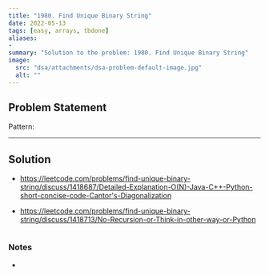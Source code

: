 ```yaml
---
title: "1980. Find Unique Binary String"
date: 2022-05-13
tags: [easy, arrays, tbdone]
aliases:
- 
summary: "Solution to the problem: 1980. Find Unique Binary String"
image:
  src: "dsa/attachments/dsa-problem-default-image.jpg"
  alt: ""
---
```


## Problem Statement


Pattern: 

---

## Solution
- https://leetcode.com/problems/find-unique-binary-string/discuss/1418687/Detailed-Explanation-O(N)-Java-C++-Python-short-concise-code-Cantor's-Diagonalization

- https://leetcode.com/problems/find-unique-binary-string/discuss/1418713/No-Recursion-or-Think-in-other-way-or-Python


``` java

```

### Notes
- 

